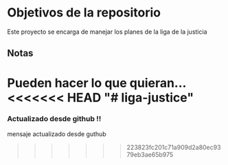 # Objetivos de la repositorio

Este proyecto se encarga de manejar los planes de la liga de la justicia


## Notas
Pueden hacer lo que quieran...
<<<<<<< HEAD
"# liga-justice" 
=======

### Actualizado desde github !!
mensaje actualizado desde guthub
>>>>>>> 223823fc201c71a909d2a80ec9379eb3ae65b975
